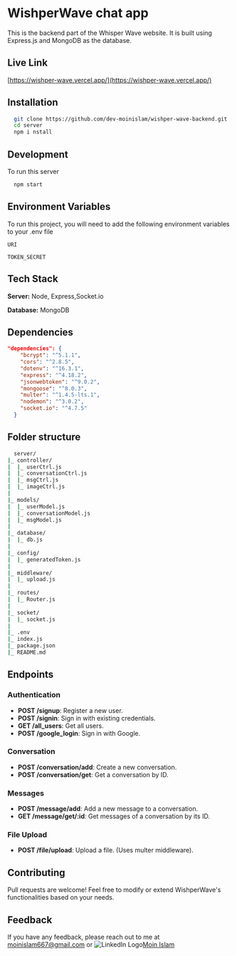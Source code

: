 
# WishperWave chat app

This is the backend part of the Whisper Wave website. It is built using Express.js and MongoDB as the database.

## Live Link
[https://wishper-wave.vercel.app/](https://wishper-wave.vercel.app/)


## Installation



```bash
  git clone https://github.com/dev-moinislam/wishper-wave-backend.git
  cd server
  npm i nstall
```
    
## Development

To run this server 

```bash
  npm start
```


## Environment Variables

To run this project, you will need to add the following environment variables to your .env file

`URI`

`TOKEN_SECRET`



## Tech Stack

**Server:** Node, Express,Socket.io

**Database:** MongoDB


## Dependencies
```json
"dependencies": {
    "bcrypt": "^5.1.1",
    "cors": "^2.8.5",
    "dotenv": "^16.3.1",
    "express": "^4.18.2",
    "jsonwebtoken": "^9.0.2",
    "mongoose": "^8.0.3",
    "multer": "^1.4.5-lts.1",
    "nodemon": "^3.0.2",
    "socket.io": "^4.7.5"
  }
  ```


## Folder structure


```bash
  server/
|_ controller/
|  |_ userCtrl.js
|  |_ conversationCtrl.js
|  |_ msgCtrl.js
|  |_ imageCtrl.js
|
|_ models/
|  |_ userModel.js
|  |_ conversationModel.js
|  |_ msgModel.js
|
|_ database/
|  |_ db.js
|
|_ config/
|  |_ generatedToken.js
|
|_ middleware/
|  |_ upload.js
|
|_ routes/
|  |_ Router.js
|
|_ socket/
|  |_ socket.js
|
|_ .env
|_ index.js
|_ package.json
|_ README.md

```
## Endpoints

### Authentication

- **POST /signup**: Register a new user.
- **POST /signin**: Sign in with existing credentials.
- **GET /all_users**: Get all users.
- **POST /google_login**: Sign in with Google.


### Conversation

- **POST /conversation/add**: Create a new conversation.
- **POST /conversation/get**: Get a conversation by ID.

### Messages

- **POST /message/add**: Add a new message to a conversation.
- **GET /message/get/:id**: Get messages of a conversation by its ID.


### File Upload

- **POST /file/upload**: Upload a file. (Uses multer middleware).



## Contributing

Pull requests are welcome! Feel free to modify or extend WishperWave's functionalities based on your needs.

## Feedback

If you have any feedback, please reach out to me at [moinislam667@gmail.com](mailto:moinislam667@gmail.com)
or ![LinkedIn Logo](https://upload.wikimedia.org/wikipedia/commons/thumb/c/ca/LinkedIn_logo_initials.png/15px-LinkedIn_logo_initials.png)[Moin Islam](https://www.linkedin.com/in/moin-islam)






